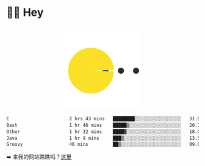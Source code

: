 
# 👋🏻 Hey
<div align="center">
	<br>
	<img src="https://raw.githubusercontent.com/Aniket965/Aniket965/master/pacman.svg?sanitize=true" width="200" height="200">
	<br>
</div>

<!--START_SECTION:waka-->

```txt
C                      2 hrs 43 mins   ████████░░░░░░░░░░░░░░░░░   31.94 %
Bash                   1 hr 46 mins    █████▒░░░░░░░░░░░░░░░░░░░   20.77 %
Other                  1 hr 32 mins    ████▓░░░░░░░░░░░░░░░░░░░░   18.06 %
Java                   1 hr 9 mins     ███▒░░░░░░░░░░░░░░░░░░░░░   13.58 %
Groovy                 46 mins         ██▒░░░░░░░░░░░░░░░░░░░░░░   09.09 %
```

<!--END_SECTION:waka-->

 ➡️  来我的网站瞧瞧吗？[这里](https://www.shaolongfei.com)
